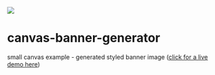 <img src="https://raw.githubusercontent.com/luke-b/canvas-banner-generator/master/logo.png" /><br/>
# canvas-banner-generator
small canvas example - generated styled banner image ([click for a live demo here](http://htmlpreview.github.io/?https://github.com/luke-b/canvas-banner-generator/blob/master/banner.html))<br/>
